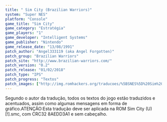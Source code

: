 ```yaml
---
title: " Sim City (Brazilian Warriors)"
system: "Super NES"
platform: "Console"
game_title: "Sim City"
game_category: "Estratégia"
game_players: "1"
game_developer: "Intelligent Systems"
game_publisher: "Nintendo"
game_release_date: "13/08/1991"
patch_author: "Angel333119 (aka Angel Forgotten)"
patch_group: "Brazilian Warriors"
patch_site: "http://www.brazilian-warriors.com/"
patch_version: "0.2"
patch_release: "01/02/2018"
patch_type: "IPS"
patch_progress: "Textos"
patch_images: ["http://img.romhackers.org/traducoes/%5BSNES%5D%20Sim%20City%20-%20Brazilian%20Warriors%20-%201.png","http://img.romhackers.org/traducoes/%5BSNES%5D%20Sim%20City%20-%20Brazilian%20Warriors%20-%202.png","http://img.romhackers.org/traducoes/%5BSNES%5D%20Sim%20City%20-%20Brazilian%20Warriors%20-%203.png"]
---
```

Segundo o autor da tradução, todos os textos do jogo estão traduzidos e acentuados, assim como algumas mensagens em forma de gráfico.ATENÇÃO:Esta tradução deve ser aplicada na ROM Sim City (U) [!].smc, com CRC32 8AEDD3A1 e sem cabeçalho.